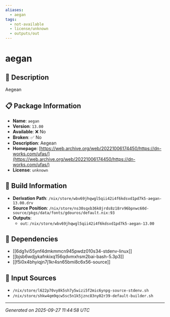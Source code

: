 ```yaml
---
aliases:
  - aegan
tags:
  - not-available
  - license/unknown
  - outputs/out
---
```


# aegan

## 📝 Description

Aegean

## 📋 Package Information

- **Name**: `aegan`
- **Version**: `13.00`
- **Available**: ❌ No
- **Broken**: ✅ No
- **Description**: Aegean
- **Homepage**: [https://web.archive.org/web/20221006174450/https://dn-works.com/ufas/](https://web.archive.org/web/20221006174450/https://dn-works.com/ufas/)
- **License**: `unknown`

## 🔧 Build Information

- **Derivation Path**: `/nix/store/wbv69jhqwgl5qii42i4f6kdsvd1pd7k5-aegan-13.00.drv`
- **Source Position**: `/nix/store/ns30sqxb36k8jrds8z18rv96bpnwc60d-source/pkgs/data/fonts/gdouros/default.nix:93`
- **Outputs**:
  - `out`:  `/nix/store/wbv69jhqwgl5qii42i4f6kdsvd1pd7k5-aegan-13.00`

## 🔗 Dependencies

- [[6dg1vi55ynf4dmkmmcn945pwdz010s34-stdenv-linux]]
- [[bjsb6wdjykafnkixq156qdvmxhsm2bai-bash-5.3p3]]
- [[f5i0x4bhyiqjn7j1kr4sn65bmi8c6x56-source]]

## 📁 Input Sources

- `/nix/store/l622p70vy8k5sh7y5wizi5f2mic6ynpg-source-stdenv.sh`
- `/nix/store/shkw4qm9qcw5sc5n1k5jznc83ny02r39-default-builder.sh`

---
*Generated on 2025-09-27 11:44:58 UTC*

